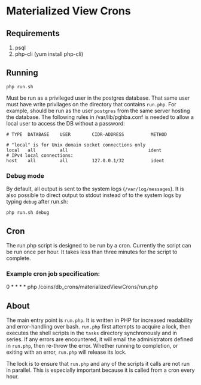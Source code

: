 # Materialized View Crons

## Requirements

1. psql
2. php-cli (yum install php-cli)

## Running

```
php run.sh
```

Must be run as a privileged user in the postgres database. That same user must have write privilages on the directory that contains `run.php`.
For example, should be run as the user `postgres` from the same server hosting the database.
The following rules in /var/lib/pghba.conf is needed to allow a local user to access the DB without a password: 
```
# TYPE  DATABASE    USER        CIDR-ADDRESS          METHOD

# "local" is for Unix domain socket connections only
local   all         all                              ident 
# IPv4 local connections:
host    all         all         127.0.0.1/32          ident

```

### Debug mode
By default, all output is sent to the system logs (`/var/log/messages`).
It is also possible to direct output to stdout instead of to the system logs by typing `debug` after run.sh:
```
php run.sh debug
```

## Cron
The run.php script is designed to be run by a cron. Currently the script can be run once per hour.
It takes less than three minutes for the script to complete.

### Example cron job specification:
0 * * * * php /coins/db_crons/materializedViewCrons/run.php

## About
The main entry point is `run.php`. It is written in PHP for increased readability and error-handling over bash.
`run.php` first attempts to acquire a lock, then executes the shell scripts in the `tasks` directory synchronously and in series.  If any errors are encountered, it will email the administrators defined in `run.php`, then re-throw the error.
Whether running to completion, or exiting with an error, `run.php` will release its lock. 

The lock is to ensure that `run.php` and any of the scripts it calls are not run in parallel.
This is especially important because it is called from a cron every hour.
